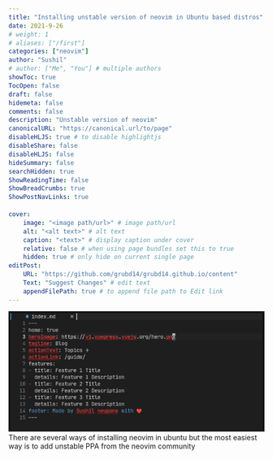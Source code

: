 ```yaml
---
title: "Installing unstable version of neovim in Ubuntu based distros"
date: 2021-9-26
# weight: 1
# aliases: ["/first"]
categories: ["neovim"]
author: "Sushil"
# author: ["Me", "You"] # multiple authors
showToc: true
TocOpen: false
draft: false
hidemeta: false
comments: false
description: "Unstable version of neovim"
canonicalURL: "https://canonical.url/to/page"
disableHLJS: true # to disable highlightjs
disableShare: false
disableHLJS: false
hideSummary: false
searchHidden: true
ShowReadingTime: false
ShowBreadCrumbs: true
ShowPostNavLinks: true

cover:
    image: "<image path/url>" # image path/url
    alt: "<alt text>" # alt text
    caption: "<text>" # display caption under cover
    relative: false # when using page bundles set this to true
    hidden: true # only hide on current single page
editPost:
    URL: "https://github.com/grubd14/grubd14.github.io/content"
    Text: "Suggest Changes" # edit text
    appendFilePath: true # to append file path to Edit link
---
```

![example](/screen.png)
There are several ways of installing neovim in ubuntu but the most easiest way is to add 
unstable PPA from the neovim community
